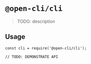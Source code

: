 # `@open-cli/cli`

> TODO: description

## Usage

```
const cli = require('@open-cli/cli');

// TODO: DEMONSTRATE API
```
